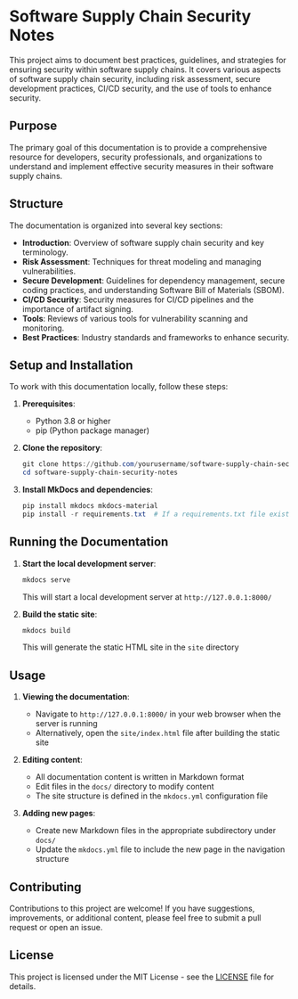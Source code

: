 # Software Supply Chain Security Notes

This project aims to document best practices, guidelines, and strategies for ensuring security within software supply chains. It covers various aspects of software supply chain security, including risk assessment, secure development practices, CI/CD security, and the use of tools to enhance security.

## Purpose

The primary goal of this documentation is to provide a comprehensive resource for developers, security professionals, and organizations to understand and implement effective security measures in their software supply chains.

## Structure

The documentation is organized into several key sections:

- **Introduction**: Overview of software supply chain security and key terminology.
- **Risk Assessment**: Techniques for threat modeling and managing vulnerabilities.
- **Secure Development**: Guidelines for dependency management, secure coding practices, and understanding Software Bill of Materials (SBOM).
- **CI/CD Security**: Security measures for CI/CD pipelines and the importance of artifact signing.
- **Tools**: Reviews of various tools for vulnerability scanning and monitoring.
- **Best Practices**: Industry standards and frameworks to enhance security.

## Setup and Installation

To work with this documentation locally, follow these steps:

1. **Prerequisites**:
   - Python 3.8 or higher
   - pip (Python package manager)

2. **Clone the repository**:
   ```powershell
   git clone https://github.com/yourusername/software-supply-chain-security-notes.git
   cd software-supply-chain-security-notes
   ```

3. **Install MkDocs and dependencies**:
   ```powershell
   pip install mkdocs mkdocs-material
   pip install -r requirements.txt  # If a requirements.txt file exists
   ```

## Running the Documentation

1. **Start the local development server**:
   ```powershell
   mkdocs serve
   ```
   This will start a local development server at `http://127.0.0.1:8000/`

2. **Build the static site**:
   ```powershell
   mkdocs build
   ```
   This will generate the static HTML site in the `site` directory

## Usage

1. **Viewing the documentation**:
   - Navigate to `http://127.0.0.1:8000/` in your web browser when the server is running
   - Alternatively, open the `site/index.html` file after building the static site

2. **Editing content**:
   - All documentation content is written in Markdown format
   - Edit files in the `docs/` directory to modify content
   - The site structure is defined in the `mkdocs.yml` configuration file

3. **Adding new pages**:
   - Create new Markdown files in the appropriate subdirectory under `docs/`
   - Update the `mkdocs.yml` file to include the new page in the navigation structure

## Contributing

Contributions to this project are welcome! If you have suggestions, improvements, or additional content, please feel free to submit a pull request or open an issue.

## License

This project is licensed under the MIT License - see the [LICENSE](LICENSE) file for details.